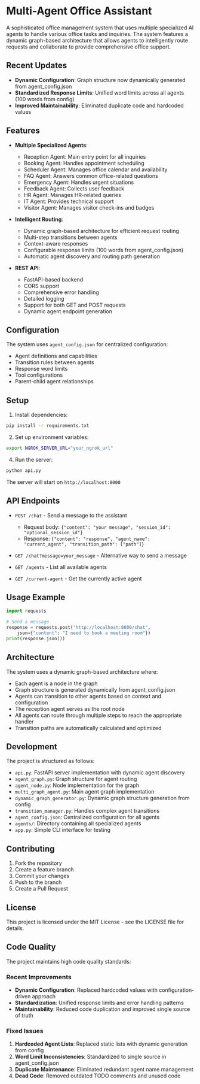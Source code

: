 # Multi-Agent Office Assistant

A sophisticated office management system that uses multiple specialized AI agents to handle various office tasks and inquiries. The system features a dynamic graph-based architecture that allows agents to intelligently route requests and collaborate to provide comprehensive office support.

## Recent Updates

- **Dynamic Configuration**: Graph structure now dynamically generated from agent_config.json
- **Standardized Response Limits**: Unified word limits across all agents (100 words from config)
- **Improved Maintainability**: Eliminated duplicate code and hardcoded values

## Features

- **Multiple Specialized Agents**:
  - Reception Agent: Main entry point for all inquiries
  - Booking Agent: Handles appointment scheduling
  - Scheduler Agent: Manages office calendar and availability
  - FAQ Agent: Answers common office-related questions
  - Emergency Agent: Handles urgent situations
  - Feedback Agent: Collects user feedback
  - HR Agent: Manages HR-related queries
  - IT Agent: Provides technical support
  - Visitor Agent: Manages visitor check-ins and badges

- **Intelligent Routing**:
  - Dynamic graph-based architecture for efficient request routing
  - Multi-step transitions between agents
  - Context-aware responses
  - Configurable response limits (100 words from agent_config.json)
  - Automatic agent discovery and routing path generation

- **REST API**:
  - FastAPI-based backend
  - CORS support
  - Comprehensive error handling
  - Detailed logging
  - Support for both GET and POST requests
  - Dynamic agent endpoint generation

## Configuration

The system uses `agent_config.json` for centralized configuration:
- Agent definitions and capabilities
- Transition rules between agents
- Response word limits
- Tool configurations
- Parent-child agent relationships

## Setup

1. Install dependencies:
```bash
pip install -r requirements.txt
```

2. Set up environment variables:
```bash
export NGROK_SERVER_URL="your_ngrok_url"
```

4. Run the server:
```bash
python api.py
```

The server will start on `http://localhost:8000`

## API Endpoints

- `POST /chat` - Send a message to the assistant
  - Request body: `{"content": "your message", "session_id": "optional_session_id"}`
  - Response: `{"content": "response", "agent_name": "current_agent", "transition_path": ["path"]}`

- `GET /chat?message=your_message` - Alternative way to send a message

- `GET /agents` - List all available agents

- `GET /current-agent` - Get the currently active agent

## Usage Example

```python
import requests

# Send a message
response = requests.post("http://localhost:8000/chat", 
    json={"content": "I need to book a meeting room"})
print(response.json())
```

## Architecture

The system uses a dynamic graph-based architecture where:
- Each agent is a node in the graph
- Graph structure is generated dynamically from agent_config.json
- Agents can transition to other agents based on context and configuration
- The reception agent serves as the root node
- All agents can route through multiple steps to reach the appropriate handler
- Transition paths are automatically calculated and optimized

## Development

The project is structured as follows:
- `api.py`: FastAPI server implementation with dynamic agent discovery
- `agent_graph.py`: Graph structure for agent routing
- `agent_node.py`: Node implementation for the graph
- `multi_graph_agent.py`: Main agent graph implementation
- `dynamic_graph_generator.py`: Dynamic graph structure generation from config
- `transition_manager.py`: Handles complex agent transitions
- `agent_config.json`: Centralized configuration for all agents
- `agents/`: Directory containing all specialized agents
- `app.py`: Simple CLI interface for testing

## Contributing

1. Fork the repository
2. Create a feature branch
3. Commit your changes
4. Push to the branch
5. Create a Pull Request

## License

This project is licensed under the MIT License - see the LICENSE file for details.

## Code Quality

The project maintains high code quality standards:

### Recent Improvements
- **Dynamic Configuration**: Replaced hardcoded values with configuration-driven approach
- **Standardization**: Unified response limits and error handling patterns
- **Maintainability**: Reduced code duplication and improved single source of truth


### Fixed Issues
1. **Hardcoded Agent Lists**: Replaced static lists with dynamic generation from config
2. **Word Limit Inconsistencies**: Standardized to single source in agent_config.json
3. **Duplicate Maintenance**: Eliminated redundant agent name management
4. **Dead Code**: Removed outdated TODO comments and unused code
